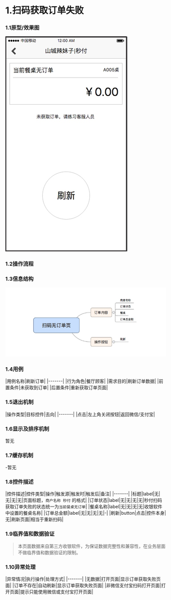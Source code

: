 # 1.扫码获取订单失败
### 1.1原型/效果图
 ![](api/media/15123862310615.jpg)
### 1.2操作流程

### 1.3信息结构
![](api/media/15123873492296.jpg)
### 1.4用例
|用例名称|刷新订单|
|-------|
|行为角色|餐厅顾客|
|需求目的|刷新订单数据|
|前置条件|未获取到订单|
|后置条件|重新获取订单页面|

### 1.5退出机制
|操作类型|目标控件|去向|
|-------|
|点击|左上角关闭按钮|返回微信/支付宝|

### 1.6显示及排序机制
暂无

### 1.7缓存机制
-暂无

### 1.8控件描述
|控件描述|控件类型|操作|触发源|触发时|触发后|备注|
|-------|
|标题|label|无|无|无|无|页面标题，`商户名称 秒付` 的格式|
|订单状态|label|无|无|无|无|秒付扫码获取订单失败的状态统一为`当前餐桌无订单`|
|餐桌名称|label|无|无|无|无|收银软件中设置的餐桌名称|
|订单总金额|label|无|无|无|无|-|
|刷新|button|点击|控件本身|无|刷新页面|相当于重新扫码|
### 1.9临界值和数据验证
> 本页面数据来自第三方收银软件，为保证数据完整性和兼容性，在业务层面不做临界值和数据验证的限制。

### 1.10异常处理
|异常情况|执行操作|处理方式|
|-------|
|无数据|打开页面|显示订单获取失败页面|
|订单不存在|自动刷新|显示订单获取失败页面|
|非微信支付宝扫码打开页面|打开页面|提示只能使用微信或支付宝打开页面|



